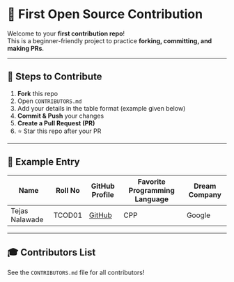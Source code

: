 # 🎉 First Open Source Contribution

Welcome to your **first contribution repo**!  
This is a beginner-friendly project to practice **forking, committing, and making PRs**.

---

## 📝 Steps to Contribute

1. **Fork** this repo  
2. Open `CONTRIBUTORS.md`  
3. Add your details in the table format (example given below)  
4. **Commit & Push** your changes  
5. **Create a Pull Request (PR)**  
6. ⭐ Star this repo after your PR  

---

## 📌 Example Entry

| Name | Roll No | GitHub Profile | Favorite Programming Language | Dream Company |
|------|---------|----------------|-------------------------------|---------------|
| Tejas Nalawade | TCOD01 | [GitHub](https://github.com/Tejas-Santosh-Nalawade) | CPP | Google |

---

## 🎓 Contributors List

See the `CONTRIBUTORS.md` file for all contributors!
